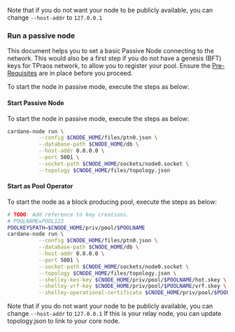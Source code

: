 Note that if you do not want your node to be publicly available, you can change `--host-addr` to `127.0.0.1`
### Run a passive node

This document helps you to set a basic Passive Node connecting to the network. This would also be a first step if you do not have a genesis (BFT) keys for TPraos network, to allow you to register your pool.
Ensure the [Pre-Requisites](Common.md#dependencies-and-folder-structure-setup) are in place before you proceed.

To start the node in passive mode, execute the steps as below:

#### Start Passive Node

To start the node in passive mode, execute the steps as below:

``` bash
cardano-node run \
          --config $CNODE_HOME/files/ptn0.json \
          --database-path $CNODE_HOME/db \
          --host-addr 0.0.0.0 \
          --port 5001 \
          --socket-path $CNODE_HOME/sockets/node0.socket \
          --topology $CNODE_HOME/files/topology.json
```

#### Start as Pool Operator

To start the node as a block producing pool, execute the steps as below:
``` bash
# TODO: Add reference to key creations.
# POOLNAME=POOL123
POOLKEYSPATH=$CNODE_HOME/priv/pool/$POOLNAME
cardano-node run \
          --config $CNODE_HOME/files/ptn0.json \
          --database-path $CNODE_HOME/db \
          --host-addr 0.0.0.0 \
          --port 5001 \
          --socket-path $CNODE_HOME/sockets/node0.socket \
          --topology $CNODE_HOME/files/topology.json \
          --shelley-kes-key $CNODE_HOME/priv/pool/$POOLNAME/hot.skey \
          --shelley-vrf-key $CNODE_HOME/priv/pool/$POOLNAME/vrf.skey \
          --shelley-operational-certificate $CNODE_HOME/priv/pool/$POOLNAME/op.cert
```

Note that if you do not want your node to be publicly available, you can change `--host-addr` to `127.0.0.1`
If this is your relay node, you can update topology.json to link to your core node.

